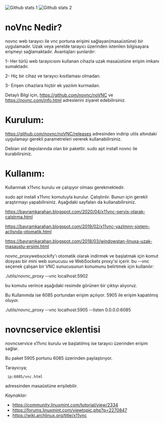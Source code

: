 ![Github stats 1](https://github-readme-stats.vercel.app/api?username=bayramkarahan&show_icons=true&theme=gradient) 
![Github stats 2](https://github-readme-stats.vercel.app/api?username=bayramkarahan&show_icons=true&theme=radical)
# noVnc Nedir?
novnc web tarayıcı ile vnc portuna erişimi sağlayan(masaüstüne) bir uygulamadır. Uzak veya yerelde tarayıcı üzerinden istenilen bilgisayara erişmeyi sağlamaktadır.
Avantajları şunlardır:

1- Her türlü web tarayıcısını kullanan cihazla uzak masaüstüne erişim imkanı sumaktadır. 

2- Hiç bir cihaz ve tarayıcı kısıtlaması olmadan. 

3- Erişen cihazlara hiçbir ek yazılım kurmadan.

Detaylı Bilgi için, https://github.com/novnc/noVNC ve https://novnc.com/info.html adreslerini ziyaret edebilirsiniz.

# Kurulum:
https://github.com/novnc/noVNC/releases adresinden indirip utils altındaki uygulamayı gerekli parametreleri vererek kullanabilirsiniz.

Debian sid depolarında olan bir pakettir. sudo apt install novnc ile kurabilirsiniz.

# Kullanım:
Kullanmak x11vnc kurulu ve çalışıyor olması gerekmektedir. 

sudo apt install x11vnc komutuyla kurulur. Çalıştırılır. Bunun için gerekli araştırmayı yapabilirsiniz. Aşağıdaki sayfaları da kullanabilirsiniz.

https://bayramkarahan.blogspot.com/2020/04/x11vnc-servis-olarak-calstrma.html

https://bayramkarahan.blogspot.com/2019/02/x11vnc-yazlmnn-sistem-acllsnda-otomatik.html

https://bayramkarahan.blogspot.com/2018/03/windowstan-linuxa-uzak-masaustu-ersimi.html

novnc_proxywebsockify'ı otomatik olarak indirmek ve başlatmak için komut dosyası bir mini web sunucusu ve WebSockets proxy'si içerir. bu --vnc seçenek çalışan bir VNC sunucusunun konumunu belirtmek için kullanılır:

./utils/novnc_proxy --vnc localhost:5902

bu komutu verince aşağıdaki resimde görünen bir çıktıyı alıyoruz.

Bu Kullanımda ise 6085 portundan erişim açılıyor. 5905 ile erişim kapatılmış oluyor.

./utils/novnc_proxy --vnc localhost:5905 --listen 0.0.0.0:6085
# novncservice eklentisi
novncservice x11vnc kurulu ve başlatılmış ise tarayıcı üzerinden erişim sağlar.
<p> Bu paket 5905 portunu 6085 üzerinden paylaştırıyor.</p>
Tarayıcıya;

` 
ip:6085/vnc.html 
`

adressinden masaüstüne erişilebilir.



*Kaynaklar:*
* https://community.linuxmint.com/tutorial/view/2334
* https://forums.linuxmint.com/viewtopic.php?p=2270847
* https://wiki.archlinux.org/title/x11vnc
